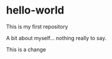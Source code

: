 # hello-world

This is my first repository

A bit about myself... nothing really to say. 

This is a change

